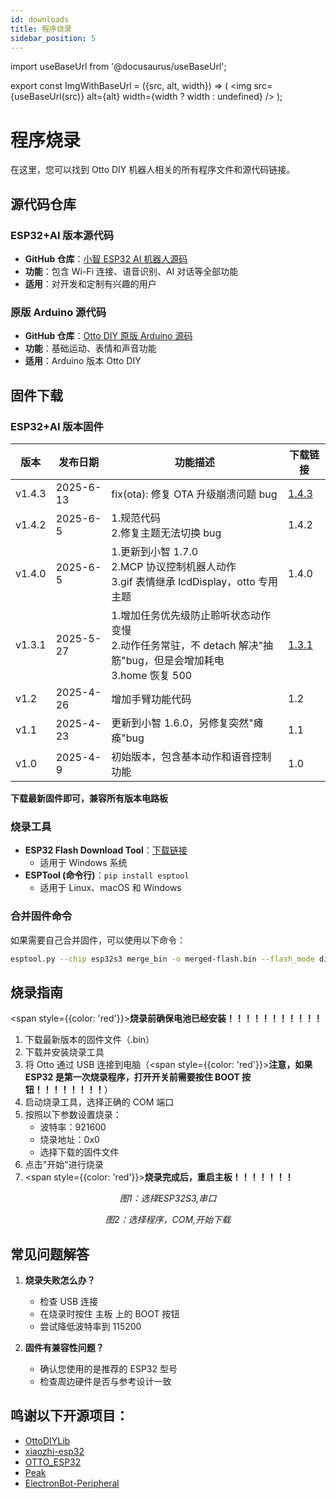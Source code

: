 ```yaml
---
id: downloads
title: 程序烧录
sidebar_position: 5
---
```


import useBaseUrl from '@docusaurus/useBaseUrl';

export const ImgWithBaseUrl = ({src, alt, width}) => (
<img src={useBaseUrl(src)} alt={alt} width={width ? width : undefined} />
);

# 程序烧录

在这里，您可以找到 Otto DIY 机器人相关的所有程序文件和源代码链接。

## 源代码仓库

### ESP32+AI 版本源代码

- **GitHub 仓库**：[小智 ESP32 AI 机器人源码](https://github.com/txp666/xiaozhi-esp32)
- **功能**：包含 Wi-Fi 连接、语音识别、AI 对话等全部功能
- **适用**：对开发和定制有兴趣的用户

### 原版 Arduino 源代码

- **GitHub 仓库**：[Otto DIY 原版 Arduino 源码](https://github.com/OttoDIY/OttoDIYLib)
- **功能**：基础运动、表情和声音功能
- **适用**：Arduino 版本 Otto DIY

## 固件下载

### ESP32+AI 版本固件

| 版本   | 发布日期  | 功能描述                                                                                                             | 下载链接                      |
| ------ | --------- | -------------------------------------------------------------------------------------------------------------------- | ----------------------------- |
| v1.4.3 | 2025-6-13 | fix(ota): 修复 OTA 升级崩溃问题 bug                                                                                  | [1.4.3](/files/otto1.4.3.bin) |
| v1.4.2 | 2025-6-5  | 1.规范代码<br/>2.修复主题无法切换 bug                                                                                | 1.4.2                         |
| v1.4.0 | 2025-6-5  | 1.更新到小智 1.7.0<br/>2.MCP 协议控制机器人动作<br/>3.gif 表情继承 lcdDisplay，otto 专用主题                         | 1.4.0                         |
| v1.3.1 | 2025-5-27 | 1.增加任务优先级防止聆听状态动作变慢<br/>2.动作任务常驻，不 detach 解决"抽筋"bug，但是会增加耗电<br/>3.home 恢复 500 | [1.3.1](/files/otto1.3.1.bin) |
| v1.2   | 2025-4-26 | 增加手臂功能代码                                                                                                     | 1.2                           |
| v1.1   | 2025-4-23 | 更新到小智 1.6.0，另修复突然"瘫痪"bug                                                                                | 1.1                           |
| v1.0   | 2025-4-9  | 初始版本，包含基本动作和语音控制功能                                                                                 | 1.0                           |

**下载最新固件即可，兼容所有版本电路板**

### 烧录工具

- **ESP32 Flash Download Tool**：[下载链接](https://www.espressif.com.cn/sites/default/files/tools/flash_download_tool_3.9.5.zip)
  - 适用于 Windows 系统
- **ESPTool (命令行)**：`pip install esptool`
  - 适用于 Linux、macOS 和 Windows

### 合并固件命令

如果需要自己合并固件，可以使用以下命令：

```bash
esptool.py --chip esp32s3 merge_bin -o merged-flash.bin --flash_mode dio --flash_size 16MB 0x0 build/bootloader/bootloader.bin 0x100000 build/xiaozhi.bin 0x8000 build/partition_table/partition-table.bin 0xd000 build/ota_data_initial.bin 0x10000 build/srmodels/srmodels.bin
```

## 烧录指南

<span style={{color: 'red'}}><strong>烧录前确保电池已经安装！！！！！！！！！！！</strong></span>

1. 下载最新版本的固件文件（.bin）
2. 下载并安装烧录工具
3. 将 Otto 通过 USB 连接到电脑（<span style={{color: 'red'}}><strong>注意，如果 ESP32 是第一次烧录程序，打开开关前需要按住 BOOT 按钮！！！！！！！！</strong></span>）
4. 启动烧录工具，选择正确的 COM 端口
5. 按照以下参数设置烧录：
   - 波特率：921600
   - 烧录地址：0x0
   - 选择下载的固件文件
6. 点击"开始"进行烧录
7. <span style={{color: 'red'}}><strong>烧录完成后，重启主板！！！！！！！</strong></span>
<p align="center">
  <ImgWithBaseUrl src="/img/download1.png" alt="download1" />
  <div align="center"><em>图1：选择ESP32S3,串口</em></div>
</p>
<p align="center">
  <ImgWithBaseUrl src="/img/download2.png" alt="download2" />
  <div align="center"><em>图2：选择程序，COM,开始下载</em></div>
</p>

## 常见问题解答

1. **烧录失败怎么办？**

   - 检查 USB 连接
   - 在烧录时按住 主板 上的 BOOT 按钮
   - 尝试降低波特率到 115200

2. **固件有兼容性问题？**

   - 确认您使用的是推荐的 ESP32 型号
   - 检查周边硬件是否与参考设计一致

## 鸣谢以下开源项目：

- [OttoDIYLib](https://github.com/OttoDIY/OttoDIYLib)
- [xiaozhi-esp32](https://github.com/78/xiaozhi-esp32)
- [OTTO_ESP32](https://github.com/txp666/OTTO_ESP32)
- [Peak](https://github.com/peng-zhihui/Peak)
- [ElectronBot-Peripheral](https://github.com/maker-community/ElectronBot-Peripheral/tree/main)
